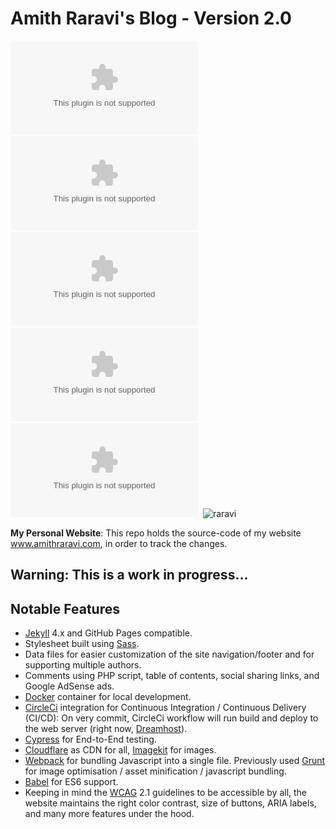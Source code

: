 # Amith Raravi's Blog - Version 2.0

![raravi](https://img.shields.io/github/license/raravi/amithraravi2.com)&nbsp;&nbsp;![raravi](https://img.shields.io/github/package-json/v/raravi/amithraravi2.com)&nbsp;&nbsp;![raravi](https://img.shields.io/circleci/build/github/raravi/amithraravi2.com)&nbsp;&nbsp;![raravi](https://img.shields.io/depfu/raravi/amithraravi2.com)&nbsp;&nbsp;![raravi](https://img.shields.io/github/last-commit/raravi/amithraravi2.com)&nbsp;&nbsp;![raravi](https://img.shields.io/website?url=https%3A%2F%2Fwww.amithraravi.com)

**My Personal Website**: This repo holds the source-code of my website www.amithraravi.com, in order to track the changes.

Warning: This is a work in progress...
---

## Notable Features

* [Jekyll](https://github.com/jekyll/jekyll) 4.x and GitHub Pages compatible.
* Stylesheet built using [Sass](https://sass-lang.com/).
* Data files for easier customization of the site navigation/footer and for supporting multiple authors.
* Comments using PHP script, table of contents, social sharing links, and Google AdSense ads.
* [Docker](https://www.docker.com/) container for local development.
* [CircleCi](https://circleci.com/) integration for Continuous Integration / Continuous Delivery (CI/CD): On very commit, CircleCi workflow will run build and deploy to the web server (right now, [Dreamhost](https://www.dreamhost.com/)).
* [Cypress](https://www.cypress.io/) for End-to-End testing.
* [Cloudflare](https://www.cloudflare.com/) as CDN for all, [Imagekit](https://imagekit.io/) for images.
* [Webpack](https://github.com/webpack/webpack) for bundling Javascript into a single file. Previously used [Grunt](https://github.com/gruntjs/grunt) for image optimisation / asset minification / javascript bundling.
* [Babel](https://github.com/babel/babel) for ES6 support.
* Keeping in mind the [WCAG](https://www.w3.org/WAI/tips/) 2.1 guidelines to be accessible by all, the website maintains the right color contrast, size of buttons, ARIA labels, and many more features under the hood.
